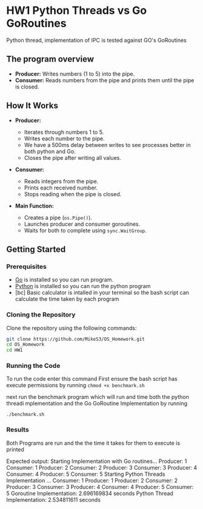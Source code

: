 # HW1 Python Threads vs Go GoRoutines

Python thread, implementation of IPC is tested against GO's GoRoutines 

## The program overview

- **Producer:** Writes numbers (1 to 5) into the pipe.
- **Consumer:** Reads numbers from the pipe and prints them until the pipe is closed.

## How It Works

- **Producer:**
  - Iterates through numbers 1 to 5.
  - Writes each number to the pipe.
  - We have a 500ms delay between writes to see processes better in both python and Go.
  - Closes the pipe after writing all values.

- **Consumer:**
  - Reads integers from the pipe.
  - Prints each received number.
  - Stops reading when the pipe is closed.

- **Main Function:**
  - Creates a pipe (`os.Pipe()`).
  - Launches producer and consumer goroutines.
  - Waits for both to complete using `sync.WaitGroup`.

## Getting Started

### Prerequisites

- [Go](https://golang.org/dl/) is installed so you can run program.
- [Python](https://www.python.org/downloads/) is installed so you can run the python program
- [bc] Basic calculator is intalled in your terminal so the bash script can calculate the time taken by each program

### Cloning the Repository

Clone the repository using the following commands:

```bash
git clone https://github.com/MikeS3/OS_Homework.git
cd OS_Homework
cd HW1
```
### Running the Code

To run the code enter this command
First ensure the bash script has execute permissions by running ```chmod +x benchmark.sh```

next run the benchmark program which will run and time both the python threadi mplementation and the Go GoRoutine Implementation
by running

```
./benchmark.sh
```

### Results 
Both Programs are run and the the time it takes for them to execute is printed

Expected output:
Starting Implementation with Go routines...
Producer: 1
Consumer: 1
Producer: 2
Consumer: 2
Producer: 3
Consumer: 3
Producer: 4
Consumer: 4
Producer: 5
Consumer: 5
Starting Python Threads Implementation ...
Consumer: 1
Producer: 1
Producer: 2
Consumer: 2
Producer: 3
Consumer: 3
Producer: 4
Consumer: 4
Producer: 5
Consumer: 5
Goroutine Implementation: 2.696169834 seconds
Python Thread Implementation: 2.534811611 seconds
